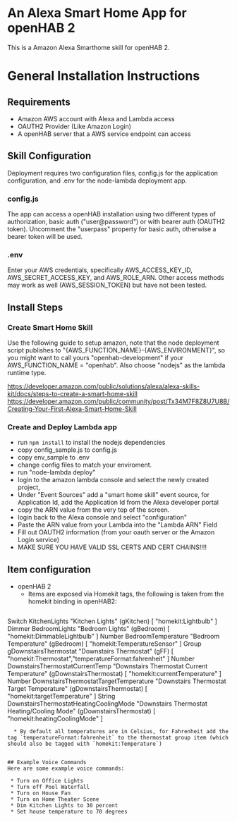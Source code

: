 # An Alexa Smart Home App for openHAB 2

This is a Amazon Alexa Smarthome skill for openHAB 2.    

# General Installation Instructions
## Requirements
* Amazon AWS account with Alexa and Lambda access
* OAUTH2 Provider (Like Amazon Login)
* A openHAB server that a AWS service endpoint can access

## Skill Configuration
Deployment requires two configuration files, config.js for the application configuration, and .env for the node-lambda deployment app.

### config.js
The app can access a openHAB installation using two different types of authorization, basic auth ("user@password") or with bearer auth (OAUTH2 token).  Uncomment the "userpass" property for basic auth, otherwise a bearer token will be used.

### .env
Enter your AWS credentials, specifically AWS_ACCESS_KEY_ID,
AWS_SECRET_ACCESS_KEY, and AWS_ROLE_ARN.  Other access methods may work as well (AWS_SESSION_TOKEN) but have not been tested.

## Install Steps
### Create Smart Home Skill
Use the following guide to setup amazon, note that the node deployment script publishes to "{AWS_FUNCTION_NAME}-{AWS_ENVIRONMENT}", so you might want to call yours "openhab-development" if your AWS_FUNCTION_NAME = "openhab".  Also choose "nodejs" as the lambda runtime type.  

https://developer.amazon.com/public/solutions/alexa/alexa-skills-kit/docs/steps-to-create-a-smart-home-skill
https://developer.amazon.com/public/community/post/Tx34M7F8Z8U7U8B/Creating-Your-First-Alexa-Smart-Home-Skill

### Create and Deploy Lambda app
* run `npm install` to install the nodejs dependencies
* copy config_sample.js to config.js
* copy env_sample to .env
* change config files to match your enviroment.
* run "node-lambda deploy"
* login to the amazon lambda console and select the newly created project,
* Under "Event Sources"  add a "smart home skill" event source, for Application Id, add the Application Id from the Alexa developer portal
* copy the ARN value from the very top of the screen.
* login back to the Alexa console and select "configuration"
* Paste the ARN value from your Lambda into the "Lambda ARN" Field
* Fill out OAUTH2 information (from your oauth server or the Amazon Login service)
* MAKE SURE YOU HAVE VALID SSL CERTS AND CERT CHAINS!!!!

## Item configuration
* openHAB 2
  * Items are exposed via Homekit tags, the following is taken from the homekit binding in openHAB2:
  ```
Switch KitchenLights "Kitchen Lights" <light> (gKitchen) [ "homekit:Lightbulb" ]
Dimmer BedroomLights "Bedroom Lights" <light> (gBedroom) [ "homekit:DimmableLightbulb" ]
Number BedroomTemperature "Bedroom Temperature" (gBedroom) [ "homekit:TemperatureSensor" ]
Group gDownstairsThermostat "Downstairs Thermostat" (gFF) [ "homekit:Thermostat","temperatureFormat:fahrenheit" ]
Number DownstairsThermostatCurrentTemp "Downstairs Thermostat Current Temperature" (gDownstairsThermostat) [ "homekit:currentTemperature" ]
Number DownstairsThermostatTargetTemperature "Downstairs Thermostat Target Temperature" (gDownstairsThermostat) [ "homekit:targetTemperature" ]
String DownstairsThermostatHeatingCoolingMode "Downstairs Thermostat Heating/Cooling Mode" (gDownstairsThermostat) [ "homekit:heatingCoolingMode" ]
```
  * By default all temperatures are in Celsius, for Fahrenheit add the tag `temperatureFormat:fahrenheit` to the thermostat group item (which should also be tagged with `homekit:Temperature`)


## Example Voice Commands
Here are some example voice commands:

 * Turn on Office Lights
 * Turn off Pool Waterfall
 * Turn on House Fan
 * Turn on Home Theater Scene
 * Dim Kitchen Lights to 30 percent
 * Set house temperature to 70 degrees
